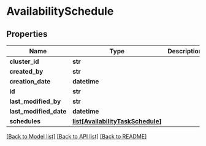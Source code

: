 # AvailabilitySchedule

## Properties
Name | Type | Description | Notes
------------ | ------------- | ------------- | -------------
**cluster_id** | **str** |  | [optional] 
**created_by** | **str** |  | [optional] 
**creation_date** | **datetime** |  | [optional] 
**id** | **str** |  | [optional] 
**last_modified_by** | **str** |  | [optional] 
**last_modified_date** | **datetime** |  | [optional] 
**schedules** | [**list[AvailabilityTaskSchedule]**](AvailabilityTaskSchedule.md) |  | [optional] 

[[Back to Model list]](../README.md#documentation-for-models) [[Back to API list]](../README.md#documentation-for-api-endpoints) [[Back to README]](../README.md)


